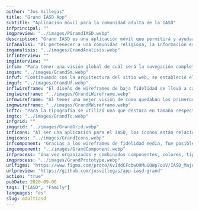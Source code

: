 ```yaml
---
author: "Jos Villegas"
title: "Grand IASD App"
subtitle: "Aplicación móvil para la comunidad adulta de la IASD"
infprincipal: ""
imgpreview: "../images/PGrandIASD.webp"
description: "Grand IASD es una aplicación móvil que permitirá y ayudará a parte de la comunidad adventista (adultos mayores) a tener un espacio donde encontrarán las lecturas básicas que necesitan y compartirán más momentos con sus familias"
infanalisi: "Al pertenecer a una comunidad religiosa, la información es abundante, lo mismo ocurre con las aplicaciones móviles, excepto que no todos están en una sola aplicación o si la tienen como opciones, son redirigidos a sitios externos."
imganalisis: "../images/GrandAnalisis.webp"
infinterview: ""
imginterview: ""
infsm: "Para tener una visión global de cuál será la navegación completa entre pantallas, se diseñó el siguiente mapa del sitio"
imgsm: "../images/GrandSm.webp"
infuf: "Continuando con la arquitectura del sitio web, se estableció el flujo de tareas que los miembros de la IASD seguiran en su interacción dentro de la aplicación."
imguf: "../images/GrandUf.webp"
inflwireframe: "El diseño de wireframes de baja fidelidad se llevó a cabo para tener una mejor visión de que lo investigado y estructurado estaban alineados."
imglwireframe: "../images/GrandLWireframe.webp"
infmwireframe: "Al tener una mejor visión de como quedaban los primeros diseños, pasamos estos a un nivel de fidelidad media para estar un poco más cerca del objetivo que se quiere cumplir"
imgmwireframe: "../images/GrandMWireframe.webp"
inftc: "Para la tipografía se utilizó una que destaca en tamaño respecto a la básica ya que ayudaría con la lectura y para la parte de color, se pensó trabajar con las variantes de una que no afecte a la capacidad visual de los usuarios."
imgtc: "../images/GrandTc.webp"
infgrid: ""
imggrid: "../images/GrandGrid.webp"
inficons: "Al ser una aplicación para el IASD, los íconos están relacionados con el tema de la religión y los conceptos sobre la iglesia."
imgicons: "../images/GrandIcons.webp"
infcomponent: "Gracias a los wireframes de fidelidad media, fue posible encontrar secciones donde ciertos puntos eran repetitivos y tenían estados, por lo tanto, se crearon componentes que ayudaron a que el diseño sea más rápido y su desarrollo futuro más factible."
imgcomponent: "../images/GrandComponent.webp"
infprocess: "Una vez organizados y combinados componentes, colores, tipografía, imágenes, etc., se realizó el diseño final de cada pantalla."
imgprocess: "../images/GrandPrototype.webp"
urlfigma: "https://www.figma.com/proto/KvJddCFcbwO9MuGQWp7ouV/IASD_Major?page-id=2%3A3&node-id=2-7&viewport=313%2C576%2C0.06&t=3ri3pqmZEcyO9InT-9&scaling=scale-down&content-scaling=fixed&starting-point-node-id=2%3A7&show-proto-sidebar=1"
urlpreview: "https://github.com/josvillegas/app-iasd-grand"
action: "true"
pubDate: 2020-09-06
tags: ["IASD", "Family"]
languages: "es"
slug: adultiasd
---
```

